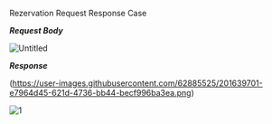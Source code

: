 Rezervation Request Response Case


***Request Body***

![Untitled](https://user-images.githubusercontent.com/62885525/201640316-d14268bb-969c-4a01-84ec-92df6fdc91d9.png)

***Response***

(https://user-images.githubusercontent.com/62885525/201639701-e7964d45-621d-4736-bb44-becf996ba3ea.png)

![1](https://user-images.githubusercontent.com/62885525/201640539-95c70404-1f94-40b8-ba69-c27e561d87cb.png)

